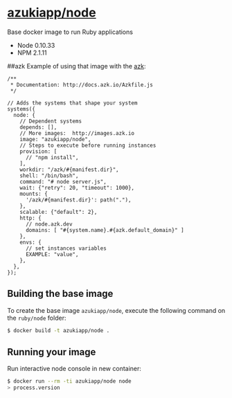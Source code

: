 [azukiapp/node](https://registry.hub.docker.com/u/azukiapp/node/)
================

Base docker image to run Ruby applications

- Node 0.10.33
- NPM 2.1.11

##azk
Example of using that image with the [azk](http://azk.io):

```
/**
 * Documentation: http://docs.azk.io/Azkfile.js
 */

// Adds the systems that shape your system
systems({
  node: {
    // Dependent systems
    depends: [],
    // More images:  http://images.azk.io
    image: "azukiapp/node",
    // Steps to execute before running instances
    provision: [
      // "npm install",
    ],
    workdir: "/azk/#{manifest.dir}",
    shell: "/bin/bash",
    command: "# node server.js",
    wait: {"retry": 20, "timeout": 1000},
    mounts: {
      '/azk/#{manifest.dir}': path("."),
    },
    scalable: {"default": 2},
    http: {
      // node.azk.dev
      domains: [ "#{system.name}.#{azk.default_domain}" ]
    },
    envs: {
      // set instances variables
      EXAMPLE: "value",
    },
  },
});
```

Building the base image
-----------------------

To create the base image `azukiapp/node`, execute the following command on the `ruby/node` folder:

```sh
$ docker build -t azukiapp/node .
```

Running your image
------------------------------------

Run interactive node console in new container:

```sh
$ docker run --rm -ti azukiapp/node node
> process.version
```

